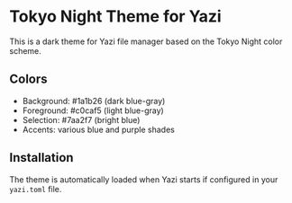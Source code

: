 # Tokyo Night Theme for Yazi

This is a dark theme for Yazi file manager based on the Tokyo Night color scheme.

## Colors

- Background: #1a1b26 (dark blue-gray)
- Foreground: #c0caf5 (light blue-gray)
- Selection: #7aa2f7 (bright blue)
- Accents: various blue and purple shades

## Installation

The theme is automatically loaded when Yazi starts if configured in your `yazi.toml` file.
